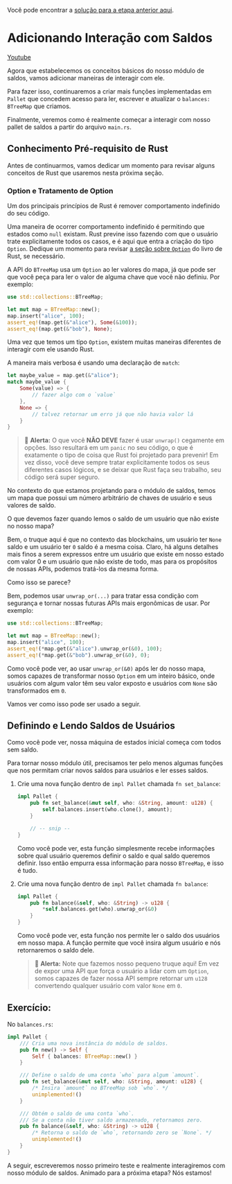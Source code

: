 Você pode encontrar a [solução para a etapa anterior aqui](https://gist.github.com/nomadbitcoin/d116a728d944026dd9fd4f3f689b75cf).

# Adicionando Interação com Saldos

[Youtube](https://www.youtube.com/watch?v=coBI_avKIMw)

Agora que estabelecemos os conceitos básicos do nosso módulo de saldos, vamos adicionar maneiras de interagir com ele.

Para fazer isso, continuaremos a criar mais funções implementadas em `Pallet` que concedem acesso para ler, escrever e atualizar o `balances: BTreeMap` que criamos.

Finalmente, veremos como é realmente começar a interagir com nosso pallet de saldos a partir do arquivo `main.rs`.

## Conhecimento Pré-requisito de Rust

Antes de continuarmos, vamos dedicar um momento para revisar alguns conceitos de Rust que usaremos nesta próxima seção.

### Option e Tratamento de Option

Um dos principais princípios de Rust é remover comportamento indefinido do seu código.

Uma maneira de ocorrer comportamento indefinido é permitindo que estados como `null` existam. Rust previne isso fazendo com que o usuário trate explicitamente todos os casos, e é aqui que entra a criação do tipo `Option`. Dedique um momento para revisar [a seção sobre `Option`](https://doc.rust-lang.org/book/ch06-01-defining-an-enum.html?highlight=option#the-option-enum-and-its-advantages-over-null-values) do livro de Rust, se necessário.

A API do `BTreeMap` usa um `Option` ao ler valores do mapa, já que pode ser que você peça para ler o valor de alguma chave que você não definiu. Por exemplo:

```rust
use std::collections::BTreeMap;

let mut map = BTreeMap::new();
map.insert("alice", 100);
assert_eq!(map.get(&"alice"), Some(&100));
assert_eq!(map.get(&"bob"), None);
```

Uma vez que temos um tipo `Option`, existem muitas maneiras diferentes de interagir com ele usando Rust.

A maneira mais verbosa é usando uma declaração de `match`:

```rust
let maybe_value = map.get(&"alice");
match maybe_value {
    Some(value) => {
        // fazer algo com o `value`
    },
    None => {
        // talvez retornar um erro já que não havia valor lá
    }
}
```

> 🚨 **Alerta:** O que você **NÃO DEVE** fazer é usar `unwrap()` cegamente em opções. Isso resultará em um `panic` no seu código, o que é exatamente o tipo de coisa que Rust foi projetado para prevenir! Em vez disso, você deve sempre tratar explicitamente todos os seus diferentes casos lógicos, e se deixar que Rust faça seu trabalho, seu código será super seguro.

No contexto do que estamos projetando para o módulo de saldos, temos um mapa que possui um número arbitrário de chaves de usuário e seus valores de saldo.

O que devemos fazer quando lemos o saldo de um usuário que não existe no nosso mapa?

Bem, o truque aqui é que no contexto das blockchains, um usuário ter `None` saldo e um usuário ter `0` saldo é a mesma coisa. Claro, há alguns detalhes mais finos a serem expressos entre um usuário que existe em nosso estado com valor 0 e um usuário que não existe de todo, mas para os propósitos de nossas APIs, podemos tratá-los da mesma forma.

Como isso se parece?

Bem, podemos usar `unwrap_or(...)` para tratar essa condição com segurança e tornar nossas futuras APIs mais ergonômicas de usar. Por exemplo:

```rust
use std::collections::BTreeMap;

let mut map = BTreeMap::new();
map.insert("alice", 100);
assert_eq!(*map.get(&"alice").unwrap_or(&0), 100);
assert_eq!(*map.get(&"bob").unwrap_or(&0), 0);
```

Como você pode ver, ao usar `unwrap_or(&0)` após ler do nosso mapa, somos capazes de transformar nosso `Option` em um inteiro básico, onde usuários com algum valor têm seu valor exposto e usuários com `None` são transformados em `0`.

Vamos ver como isso pode ser usado a seguir.

## Definindo e Lendo Saldos de Usuários

Como você pode ver, nossa máquina de estados inicial começa com todos sem saldo.

Para tornar nosso módulo útil, precisamos ter pelo menos algumas funções que nos permitam criar novos saldos para usuários e ler esses saldos.

1. Crie uma nova função dentro de `impl Pallet` chamada `fn set_balance`:

    ```rust
    impl Pallet {
        pub fn set_balance(&mut self, who: &String, amount: u128) {
            self.balances.insert(who.clone(), amount);
        }

        // -- snip --
    }
    ```

    Como você pode ver, esta função simplesmente recebe informações sobre qual usuário queremos definir o saldo e qual saldo queremos definir. Isso então empurra essa informação para nosso `BTreeMap`, e isso é tudo.

2. Crie uma nova função dentro de `impl Pallet` chamada `fn balance`:

    ```rust
    impl Pallet {
        pub fn balance(&self, who: &String) -> u128 {
            *self.balances.get(who).unwrap_or(&0)
        }
    }
    ```

    Como você pode ver, esta função nos permite ler o saldo dos usuários em nosso mapa. A função permite que você insira algum usuário e nós retornaremos o saldo dele.

    > 🚨 **Alerta:** Note que fazemos nosso pequeno truque aqui! Em vez de expor uma API que força o usuário a lidar com um `Option`, somos capazes de fazer nossa API sempre retornar um `u128` convertendo qualquer usuário com valor `None` em `0`.

## Exercício:

No `balances.rs`:

```rust
impl Pallet {
    /// Cria uma nova instância do módulo de saldos.
    pub fn new() -> Self {
        Self { balances: BTreeMap::new() }
    }

    /// Define o saldo de uma conta `who` para algum `amount`.
    pub fn set_balance(&mut self, who: &String, amount: u128) {
        /* Insira `amount` no BTreeMap sob `who`. */
        unimplemented!()
    }

    /// Obtém o saldo de uma conta `who`.
    /// Se a conta não tiver saldo armazenado, retornamos zero.
    pub fn balance(&self, who: &String) -> u128 {
        /* Retorna o saldo de `who`, retornando zero se `None`. */
        unimplemented!()
    }
}
```

A seguir, escreveremos nosso primeiro teste e realmente interagiremos com nosso módulo de saldos. Animado para a próxima etapa? Nós estamos!
